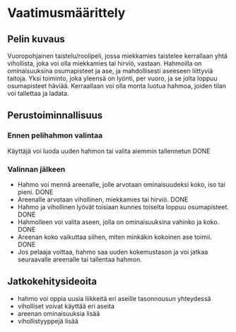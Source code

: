 # Vaatimusmäärittely
## Pelin kuvaus
Vuoropohjainen taistelu/roolipeli, jossa miekkamies taistelee kerrallaan yhtä vihollista, joka voi olla miekkamies tai hirviö, vastaan. Hahmoilla on ominaisuuksina osumapisteet ja ase, ja mahdollisesti aseeseen liittyviä taitoja.  Yksi toiminto, joka yleensä on lyönti, per vuoro, ja se jolta loppuu osumapisteet häviää. Kerraallaan voi olla monta luotua hahmoa, joiden tilan voi tallettaa ja ladata.
## Perustoiminnallisuus
### Ennen pelihahmon valintaa
Käyttäjä voi luoda uuden hahmon tai valita aiemmin tallennetun DONE
### Valinnan jälkeen
- Hahmo voi mennä areenalle, jolle arvotaan ominaisuudeksi koko, iso tai pieni. DONE
- Areenalle arvotaan vihollinen, miekkamies tai hirviö. DONE
- Hahmo ja vihollinen lyövät toisiaan kunnes toiselta loppuu osumapisteet. DONE
- Hahmolleen voi valita aseen, jolla on ominaisuuksina vahinko ja koko. DONE
- Areenan koko vaikuttaa siihen, miten minkäkin kokoinen ase toimii. DONE
- Jos pelaaja voittaa, hahmo saa uuden kokemustason ja voi jatkaa seuraavalle areenalle tai tallentaa hahmon.
## Jatkokehitysideoita

- hahmo voi oppia uusia liikkeitä eri aseille tasonnousun yhteydessä
- viholliset voivat käyttää eri aseita
- areenan ominaisuuksia lisää
- vihollistyyppejä lisää
